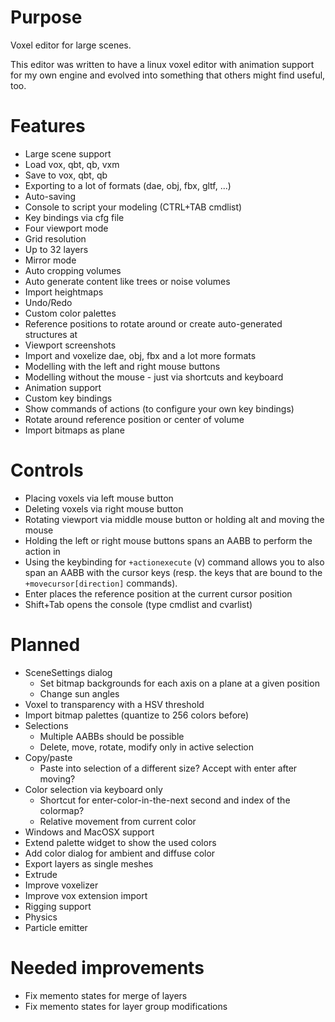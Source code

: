# Purpose

Voxel editor for large scenes.

This editor was written to have a linux voxel editor with animation support for
my own engine and evolved into something that others might find useful, too.

# Features

* Large scene support
* Load vox, qbt, qb, vxm
* Save to vox, qbt, qb
* Exporting to a lot of formats (dae, obj, fbx, gltf, ...)
* Auto-saving
* Console to script your modeling (CTRL+TAB cmdlist)
* Key bindings via cfg file
* Four viewport mode
* Grid resolution
* Up to 32 layers
* Mirror mode
* Auto cropping volumes
* Auto generate content like trees or noise volumes
* Import heightmaps
* Undo/Redo
* Custom color palettes
* Reference positions to rotate around or create auto-generated structures at
* Viewport screenshots
* Import and voxelize dae, obj, fbx and a lot more formats
* Modelling with the left and right mouse buttons
* Modelling without the mouse - just via shortcuts and keyboard
* Animation support
* Custom key bindings
* Show commands of actions (to configure your own key bindings)
* Rotate around reference position or center of volume
* Import bitmaps as plane

# Controls

* Placing voxels via left mouse button
* Deleting voxels via right mouse button
* Rotating viewport via middle mouse button or holding alt and moving the mouse
* Holding the left or right mouse buttons spans an AABB to perform the action in
* Using the keybinding for `+actionexecute` (v) command allows you to also span an AABB with
  the cursor keys (resp. the keys that are bound to the `+movecursor[direction]` commands).
* Enter places the reference position at the current cursor position
* Shift+Tab opens the console (type cmdlist and cvarlist)

# Planned

* SceneSettings dialog
  - Set bitmap backgrounds for each axis on a plane at a given position
  - Change sun angles
* Voxel to transparency with a HSV threshold
* Import bitmap palettes (quantize to 256 colors before)
* Selections
  - Multiple AABBs should be possible
  - Delete, move, rotate, modify only in active selection
* Copy/paste
  - Paste into selection of a different size? Accept with enter after moving?
* Color selection via keyboard only
  - Shortcut for enter-color-in-the-next second and index of the colormap?
  - Relative movement from current color
* Windows and MacOSX support
* Extend palette widget to show the used colors
* Add color dialog for ambient and diffuse color
* Export layers as single meshes
* Extrude
* Improve voxelizer
* Improve vox extension import
* Rigging support
* Physics
* Particle emitter

# Needed improvements

* Fix memento states for merge of layers
* Fix memento states for layer group modifications
